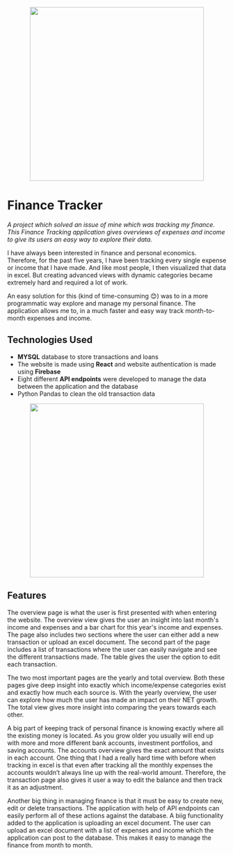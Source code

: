 <p align="center">
<img src="https://user-images.githubusercontent.com/36133918/192075691-b5892073-923e-4d1e-ae62-3ad963725e7f.png" height="400"/>
</p>

# Finance Tracker
*A project which solved an issue of mine which was tracking my finance. This Finance Tracking application gives overviews of expenses and income to give its users an easy way to explore their data.*

I have always been interested in finance and personal economics. Therefore, for the past five years, I have been tracking every single expense or income that I have made. And like most people, I then visualized that data in excel. But creating advanced views with dynamic categories became extremely hard and required a lot of work.

An easy solution for this (kind of time-consuming 😊) was to in a more programmatic way explore and manage my personal finance. The application allows me to, in a much faster and easy way track month-to-month expenses and income.

## Technologies Used
- **MYSQL** database to store transactions and loans
- The website is made using **React** and website authentication is made using **Firebase**
- Eight different **API endpoints** were developed to manage the data between the application and the database
- Python Pandas to clean the old transaction data

<p align="center">
<img src="https://user-images.githubusercontent.com/36133918/192075699-af6a3a35-a098-4d0d-bb82-da15273d24ad.jpg" height="400"/>
</p>

## Features
The overview page is what the user is first presented with when entering the website. The overview view gives the user an insight into last month's income and expenses and a bar chart for this year's income and expenses. The page also includes two sections where the user can either add a new transaction or upload an excel document. The second part of the page includes a list of transactions where the user can easily navigate and see the different transactions made. The table gives the user the option to edit each transaction.

The two most important pages are the yearly and total overview. Both these pages give deep insight into exactly which income/expense categories exist and exactly how much each source is. With the yearly overview, the user can explore how much the user has made an impact on their NET growth. The total view gives more insight into comparing the years towards each other.

A big part of keeping track of personal finance is knowing exactly where all the existing money is located. As you grow older you usually will end up with more and more different bank accounts, investment portfolios, and saving accounts. The accounts overview gives the exact amount that exists in each account. One thing that I had a really hard time with before when tracking in excel is that even after tracking all the monthly expenses the accounts wouldn’t always line up with the real-world amount. Therefore, the transaction page also gives it user a way to edit the balance and then track it as an adjustment.

Another big thing in managing finance is that it must be easy to create new, edit or delete transactions. The application with help of API endpoints can easily perform all of these actions against the database. A biig functionality added to the application is uploading an excel document. The user can upload an excel document with a list of expenses and income which the application can post to the database. This makes it easy to manage the finance from month to month.

